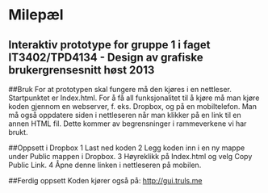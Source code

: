 Milepæl
====
Interaktiv prototype for gruppe 1 i faget IT3402/TPD4134 - Design av grafiske brukergrensesnitt høst 2013
-----------

##Bruk
For at prototypen skal fungere må den kjøres i en nettleser. Startpunktet er Index.html. For å få all funksjonalitet til
å kjøre må man kjøre koden gjennom en webserver, f. eks. Dropbox, og på en mobiltelefon.
Man må også oppdatere siden i nettleseren når man klikker på en link til en annen HTML fil. 
Dette kommer av begrensninger i rammeverkene vi har brukt.

##Oppsett i Dropbox
1 Last ned koden
2 Legg koden inn i en ny mappe under Public mappen i Dropbox. 
3 Høyreklikk på Index.html og velg Copy Public Link. 
4 Åpne denne linken i nettleseren på mobilen. 

##Ferdig oppsett
Koden kjører også på:
http://gui.truls.me
